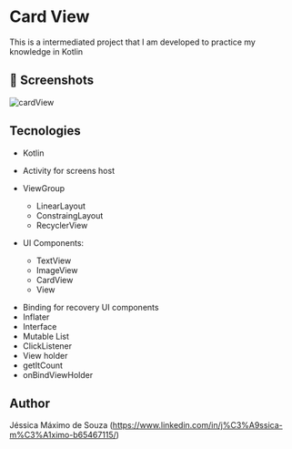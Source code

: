 # Card View
This is a intermediated project that I am developed to practice my knowledge in Kotlin

## :camera_flash: Screenshots
<!-- You can add more screenshots here if you like -->
![cardView](https://github.com/jessicamaximo23/CardView-RecyclerView/assets/122978824/2572f17a-78ec-452f-9a92-2c4274c2a7c5)


## Tecnologies
* Kotlin
* Activity for screens host
* ViewGroup
    * LinearLayout
    * ConstraingLayout
    * RecyclerView
   
* UI Components:
    - TextView
    - ImageView
    - CardView
    - View
   
- Binding for recovery UI components
- Inflater
- Interface
- Mutable List
- ClickListener
- View holder
- getItCount
- onBindViewHolder

## Author
Jéssica Máximo de Souza (https://www.linkedin.com/in/j%C3%A9ssica-m%C3%A1ximo-b65467115/)
